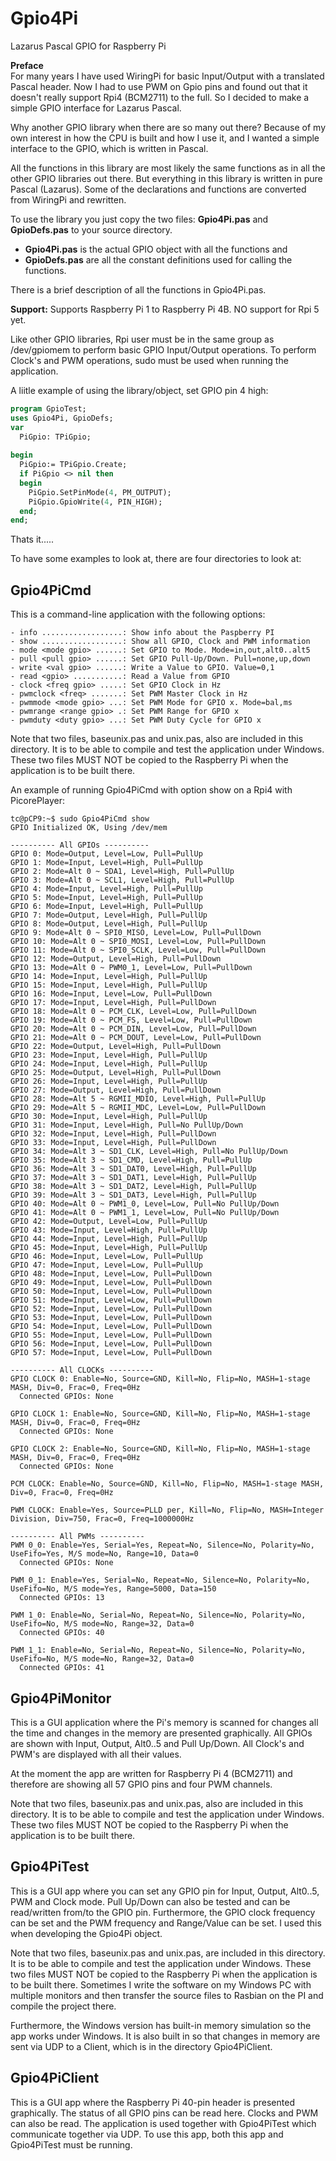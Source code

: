 # Gpio4Pi
 Lazarus Pascal GPIO for Raspberry Pi

**Preface**</BR>
For many years I have used WiringPi for basic Input/Output with a translated Pascal header.
Now I had to use PWM on Gpio pins and found out that it doesn't really support Rpi4 (BCM2711) to the full.
So I decided to make a simple GPIO interface for Lazarus Pascal.

Why another GPIO library when there are so many out there?
Because of my own interest in how the CPU is built and how I use it,
and I wanted a simple interface to the GPIO, which is written in Pascal.

All the functions in this library are most likely the same functions as in all the other GPIO libraries out there.
But everything in this library is written in pure Pascal (Lazarus).
Some of the declarations and functions are converted from WiringPi and rewritten.

To use the library you just copy the two files: **Gpio4Pi.pas** and **GpioDefs.pas** to your source directory.
- **Gpio4Pi.pas** is the actual GPIO object with all the functions and
- **GpioDefs.pas** are all the constant definitions used for calling the functions.

There is a brief description of all the functions in Gpio4Pi.pas.

**Support:** Supports Raspberry Pi 1 to Raspberry Pi 4B. NO support for Rpi 5 yet.

Like other GPIO libraries, Rpi user must be in the same group as /dev/gpiomem to perform basic GPIO Input/Output operations.
To perform Clock's and PWM operations, sudo must be used when running the application.

A liitle example of using the library/object, set GPIO pin 4 high:

```pas
program GpioTest;
uses Gpio4Pi, GpioDefs;
var
  PiGpio: TPiGpio;
  
begin
  PiGpio:= TPiGpio.Create;
  if PiGpio <> nil then
  begin
    PiGpio.SetPinMode(4, PM_OUTPUT);
    PiGpio.GpioWrite(4, PIN_HIGH);
  end;
end;
```

Thats it.....

To have some examples to look at, there are four directories to look at:

## Gpio4PiCmd
This is a command-line application with the following options:
```
- info ..................: Show info about the Paspberry PI
- show ..................: Show all GPIO, Clock and PWM information
- mode <mode gpio> ......: Set GPIO to Mode. Mode=in,out,alt0..alt5
- pull <pull gpio> ......: Set GPIO Pull-Up/Down. Pull=none,up,down
- write <val gpio> ......: Write a Value to GPIO. Value=0,1
- read <gpio> ...........: Read a Value from GPIO
- clock <freq gpio> .....: Set GPIO Clock in Hz
- pwmclock <freq> .......: Set PWM Master Clock in Hz
- pwmmode <mode gpio> ...: Set PWM Mode for GPIO x. Mode=bal,ms
- pwmrange <range gpio> .: Set PWM Range for GPIO x
- pwmduty <duty gpio> ...: Set PWM Duty Cycle for GPIO x
```

Note that two files, baseunix.pas and unix.pas, also are included in this directory. 
It is to be able to compile and test the application under Windows. 
These two files MUST NOT be copied to the Raspberry Pi when the application is to be built there.

An example of running Gpio4PiCmd with option show on a Rpi4 with PicorePlayer:
```
tc@pCP9:~$ sudo Gpio4PiCmd show
GPIO Initialized OK, Using /dev/mem

---------- All GPIOs ----------
GPIO 0: Mode=Output, Level=Low, Pull=PullUp
GPIO 1: Mode=Input, Level=High, Pull=PullUp
GPIO 2: Mode=Alt 0 ~ SDA1, Level=High, Pull=PullUp
GPIO 3: Mode=Alt 0 ~ SCL1, Level=High, Pull=PullUp
GPIO 4: Mode=Input, Level=High, Pull=PullUp
GPIO 5: Mode=Input, Level=High, Pull=PullUp
GPIO 6: Mode=Input, Level=High, Pull=PullUp
GPIO 7: Mode=Output, Level=High, Pull=PullUp
GPIO 8: Mode=Output, Level=High, Pull=PullUp
GPIO 9: Mode=Alt 0 ~ SPI0_MISO, Level=Low, Pull=PullDown
GPIO 10: Mode=Alt 0 ~ SPI0_MOSI, Level=Low, Pull=PullDown
GPIO 11: Mode=Alt 0 ~ SPI0_SCLK, Level=Low, Pull=PullDown
GPIO 12: Mode=Output, Level=High, Pull=PullDown
GPIO 13: Mode=Alt 0 ~ PWM0_1, Level=Low, Pull=PullDown
GPIO 14: Mode=Input, Level=High, Pull=PullUp
GPIO 15: Mode=Input, Level=High, Pull=PullUp
GPIO 16: Mode=Input, Level=Low, Pull=PullDown
GPIO 17: Mode=Input, Level=High, Pull=PullDown
GPIO 18: Mode=Alt 0 ~ PCM_CLK, Level=Low, Pull=PullDown
GPIO 19: Mode=Alt 0 ~ PCM_FS, Level=Low, Pull=PullDown
GPIO 20: Mode=Alt 0 ~ PCM_DIN, Level=Low, Pull=PullDown
GPIO 21: Mode=Alt 0 ~ PCM_DOUT, Level=Low, Pull=PullDown
GPIO 22: Mode=Output, Level=High, Pull=PullDown
GPIO 23: Mode=Input, Level=High, Pull=PullUp
GPIO 24: Mode=Input, Level=High, Pull=PullUp
GPIO 25: Mode=Output, Level=High, Pull=PullDown
GPIO 26: Mode=Input, Level=High, Pull=PullUp
GPIO 27: Mode=Output, Level=High, Pull=PullDown
GPIO 28: Mode=Alt 5 ~ RGMII_MDIO, Level=High, Pull=PullUp
GPIO 29: Mode=Alt 5 ~ RGMII_MDC, Level=Low, Pull=PullDown
GPIO 30: Mode=Input, Level=High, Pull=PullUp
GPIO 31: Mode=Input, Level=High, Pull=No PullUp/Down
GPIO 32: Mode=Input, Level=High, Pull=PullDown
GPIO 33: Mode=Input, Level=High, Pull=PullDown
GPIO 34: Mode=Alt 3 ~ SD1_CLK, Level=High, Pull=No PullUp/Down
GPIO 35: Mode=Alt 3 ~ SD1_CMD, Level=High, Pull=PullUp
GPIO 36: Mode=Alt 3 ~ SD1_DAT0, Level=High, Pull=PullUp
GPIO 37: Mode=Alt 3 ~ SD1_DAT1, Level=High, Pull=PullUp
GPIO 38: Mode=Alt 3 ~ SD1_DAT2, Level=High, Pull=PullUp
GPIO 39: Mode=Alt 3 ~ SD1_DAT3, Level=High, Pull=PullUp
GPIO 40: Mode=Alt 0 ~ PWM1_0, Level=Low, Pull=No PullUp/Down
GPIO 41: Mode=Alt 0 ~ PWM1_1, Level=Low, Pull=No PullUp/Down
GPIO 42: Mode=Output, Level=Low, Pull=PullUp
GPIO 43: Mode=Input, Level=High, Pull=PullUp
GPIO 44: Mode=Input, Level=High, Pull=PullUp
GPIO 45: Mode=Input, Level=High, Pull=PullUp
GPIO 46: Mode=Input, Level=Low, Pull=PullUp
GPIO 47: Mode=Input, Level=Low, Pull=PullUp
GPIO 48: Mode=Input, Level=Low, Pull=PullDown
GPIO 49: Mode=Input, Level=Low, Pull=PullDown
GPIO 50: Mode=Input, Level=Low, Pull=PullDown
GPIO 51: Mode=Input, Level=Low, Pull=PullDown
GPIO 52: Mode=Input, Level=Low, Pull=PullDown
GPIO 53: Mode=Input, Level=Low, Pull=PullDown
GPIO 54: Mode=Input, Level=Low, Pull=PullDown
GPIO 55: Mode=Input, Level=Low, Pull=PullDown
GPIO 56: Mode=Input, Level=Low, Pull=PullDown
GPIO 57: Mode=Input, Level=Low, Pull=PullDown

---------- All CLOCKs ----------
GPIO CLOCK 0: Enable=No, Source=GND, Kill=No, Flip=No, MASH=1-stage MASH, Div=0, Frac=0, Freq=0Hz
  Connected GPIOs: None

GPIO CLOCK 1: Enable=No, Source=GND, Kill=No, Flip=No, MASH=1-stage MASH, Div=0, Frac=0, Freq=0Hz
  Connected GPIOs: None

GPIO CLOCK 2: Enable=No, Source=GND, Kill=No, Flip=No, MASH=1-stage MASH, Div=0, Frac=0, Freq=0Hz
  Connected GPIOs: None

PCM CLOCK: Enable=No, Source=GND, Kill=No, Flip=No, MASH=1-stage MASH, Div=0, Frac=0, Freq=0Hz

PWM CLOCK: Enable=Yes, Source=PLLD per, Kill=No, Flip=No, MASH=Integer Division, Div=750, Frac=0, Freq=1000000Hz

---------- All PWMs ----------
PWM 0_0: Enable=Yes, Serial=Yes, Repeat=No, Silence=No, Polarity=No, UseFifo=Yes, M/S mode=No, Range=10, Data=0
  Connected GPIOs: None

PWM 0_1: Enable=Yes, Serial=No, Repeat=No, Silence=No, Polarity=No, UseFifo=No, M/S mode=Yes, Range=5000, Data=150
  Connected GPIOs: 13

PWM 1_0: Enable=No, Serial=No, Repeat=No, Silence=No, Polarity=No, UseFifo=No, M/S mode=No, Range=32, Data=0
  Connected GPIOs: 40

PWM 1_1: Enable=No, Serial=No, Repeat=No, Silence=No, Polarity=No, UseFifo=No, M/S mode=No, Range=32, Data=0
  Connected GPIOs: 41
```

## Gpio4PiMonitor
This is a GUI application where the Pi's memory is scanned for changes all the time
and changes in the memory are presented graphically.
All GPIOs are shown with Input, Output, Alt0..5 and Pull Up/Down.
All Clock's and PWM's are displayed with all their values.

At the moment the app are written for Raspberry Pi 4 (BCM2711) and therefore are showing all 57 GPIO pins and four PWM channels.

Note that two files, baseunix.pas and unix.pas, also are included in this directory. 
It is to be able to compile and test the application under Windows. 
These two files MUST NOT be copied to the Raspberry Pi when the application is to be built there.

## Gpio4PiTest
This is a GUI app where you can set any GPIO pin for Input, Output, Alt0..5, PWM and Clock mode.
Pull Up/Down can also be tested and can be read/written from/to the GPIO pin. 
Furthermore, the GPIO clock frequency can be set and the PWM frequency and Range/Value can be set.
I used this when developing the Gpio4Pi object.

Note that two files, baseunix.pas and unix.pas, are included in this directory. 
It is to be able to compile and test the application under Windows. 
These two files MUST NOT be copied to the Raspberry Pi when the application is to be built there.
Sometimes I write the software on my Windows PC with multiple monitors and then transfer
the source files to Rasbian on the PI and compile the project there.

Furthermore, the Windows version has built-in memory simulation so the app works under Windows.
It is also built in so that changes in memory are sent via UDP to a Client,
which is in the directory Gpio4PiClient.

## Gpio4PiClient
This is a GUI app where the Raspberry Pi 40-pin header is presented graphically.
The status of all GPIO pins can be read here.
Clocks and PWM can also be read.
The application is used together with Gpio4PiTest which communicate together via UDP.
To use this app, both this app and Gpio4PiTest must be running.

